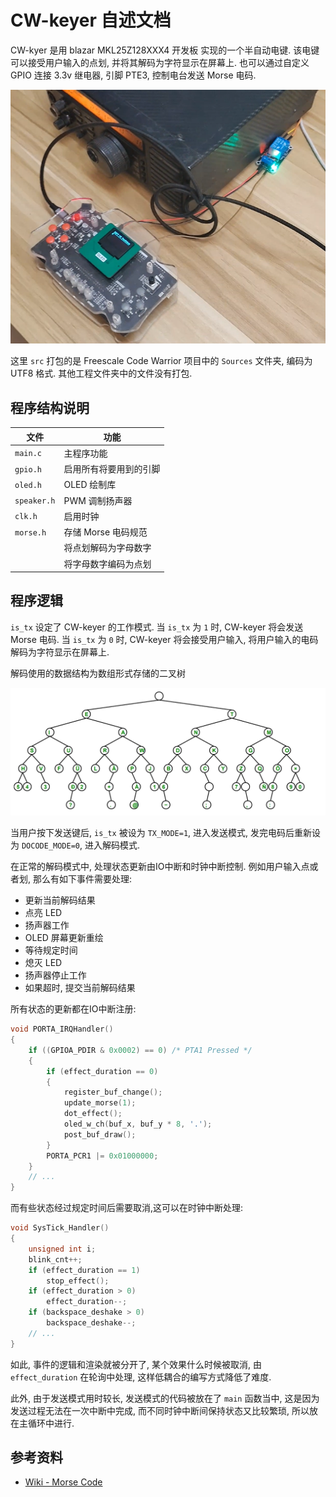 # CW-keyer 自述文档

CW-kyer 是用 blazar MKL25Z128XXX4 开发板 实现的一个半自动电键. 该电键可以接受用户输入的点划, 并将其解码为字符显示在屏幕上. 也可以通过自定义 GPIO 连接 3.3v 继电器, 引脚 PTE3, 控制电台发送 Morse 电码.

![](assets/preview.png)

这里 `src` 打包的是 Freescale Code Warrior 项目中的 `Sources` 文件夹, 编码为 UTF8 格式. 其他工程文件夹中的文件没有打包.

## 程序结构说明

| 文件        | 功能                   |
| ----------- | ---------------------- |
| `main.c`    | 主程序功能             |
| `gpio.h`    | 启用所有将要用到的引脚 |
| `oled.h`    | OLED 绘制库            |
| `speaker.h` | PWM 调制扬声器         |
| `clk.h`     | 启用时钟               |
| `morse.h`   | 存储 Morse 电码规范    |
|             | 将点划解码为字母数字   |
|             | 将字母数字编码为点划   |

## 程序逻辑

`is_tx` 设定了 CW-keyer 的工作模式. 当 `is_tx` 为 `1` 时, CW-keyer 将会发送 Morse 电码. 当 `is_tx` 为 `0` 时, CW-keyer 将会接受用户输入, 将用户输入的电码解码为字符显示在屏幕上.

解码使用的数据结构为数组形式存储的二叉树

![](assets/btree.png)

当用户按下发送键后, `is_tx` 被设为 `TX_MODE=1`, 进入发送模式, 发完电码后重新设为 `DOCODE_MODE=0`, 进入解码模式.

在正常的解码模式中, 处理状态更新由IO中断和时钟中断控制. 例如用户输入点或者划, 那么有如下事件需要处理:

- 更新当前解码结果
- 点亮 LED
- 扬声器工作
- OLED 屏幕更新重绘
- 等待规定时间
- 熄灭 LED
- 扬声器停止工作
- 如果超时, 提交当前解码结果

所有状态的更新都在IO中断注册:

```c
void PORTA_IRQHandler()
{
    if ((GPIOA_PDIR & 0x0002) == 0) /* PTA1 Pressed */
    {
        if (effect_duration == 0)
        {
            register_buf_change();
            update_morse(1);
            dot_effect();
            oled_w_ch(buf_x, buf_y * 8, '.');
            post_buf_draw();
        }
        PORTA_PCR1 |= 0x01000000;
    }
    // ...
}
```
而有些状态经过规定时间后需要取消,这可以在时钟中断处理:

```c
void SysTick_Handler()
{
    unsigned int i;
    blink_cnt++;
    if (effect_duration == 1)
        stop_effect();
    if (effect_duration > 0)
        effect_duration--;
    if (backspace_deshake > 0)
        backspace_deshake--;
    // ...
}
```

如此, 事件的逻辑和渲染就被分开了, 某个效果什么时候被取消, 由 `effect_duration` 在轮询中处理, 这样低耦合的编写方式降低了难度.

此外, 由于发送模式用时较长, 发送模式的代码被放在了 `main` 函数当中, 这是因为发送过程无法在一次中断中完成, 而不同时钟中断间保持状态又比较繁琐, 所以放在主循环中进行.

## 参考资料

- [Wiki - Morse Code](https://en.wikipedia.org/wiki/Morse_code)
